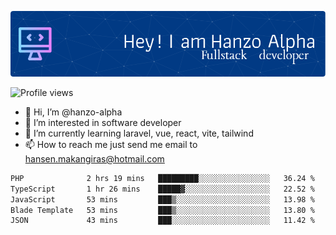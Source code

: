 ![Header](./github-header-image.png)

![Profile views](https://gpvc.arturio.dev/hanzo-alpha)

- 👋 Hi, I’m @hanzo-alpha
- 👀 I’m interested in software developer
- 🌱 I’m currently learning laravel, vue, react, vite, tailwind
- 📫 How to reach me just send me email to hansen.makangiras@hotmail.com 

<!---
hanzo-alpha/hanzo-alpha is a ✨ special ✨ repository because its `README.md` (this file) appears on your GitHub profile.
You can click the Preview link to take a look at your changes.
--->

<!--START_SECTION:waka-->

```txt
PHP              2 hrs 19 mins   █████████░░░░░░░░░░░░░░░░   36.24 %
TypeScript       1 hr 26 mins    █████▓░░░░░░░░░░░░░░░░░░░   22.52 %
JavaScript       53 mins         ███▒░░░░░░░░░░░░░░░░░░░░░   13.98 %
Blade Template   53 mins         ███▒░░░░░░░░░░░░░░░░░░░░░   13.80 %
JSON             43 mins         ███░░░░░░░░░░░░░░░░░░░░░░   11.42 %
```

<!--END_SECTION:waka-->
